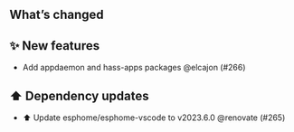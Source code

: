 ## What’s changed
## ✨ New features

- Add appdaemon and hass-apps packages @elcajon (#266)

## ⬆️ Dependency updates

- ⬆️ Update esphome/esphome-vscode to v2023.6.0 @renovate (#265)
